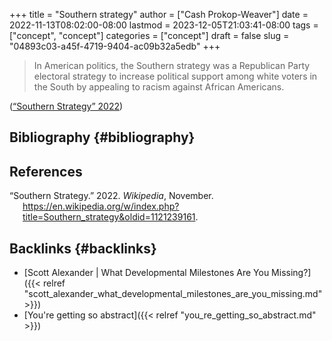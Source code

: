 +++
title = "Southern strategy"
author = ["Cash Prokop-Weaver"]
date = 2022-11-13T08:02:00-08:00
lastmod = 2023-12-05T21:03:41-08:00
tags = ["concept", "concept"]
categories = ["concept"]
draft = false
slug = "04893c03-a45f-4719-9404-ac09b32a5edb"
+++

> In American politics, the Southern strategy was a Republican Party electoral strategy to increase political support among white voters in the South by appealing to racism against African Americans.

(<a href="#citeproc_bib_item_1">“Southern Strategy” 2022</a>)


## Bibliography {#bibliography}

## References

<style>.csl-entry{text-indent: -1.5em; margin-left: 1.5em;}</style><div class="csl-bib-body">
  <div class="csl-entry"><a id="citeproc_bib_item_1"></a>“Southern Strategy.” 2022. <i>Wikipedia</i>, November. <a href="https://en.wikipedia.org/w/index.php?title=Southern_strategy&oldid=1121239161">https://en.wikipedia.org/w/index.php?title=Southern_strategy&#38;oldid=1121239161</a>.</div>
</div>


## Backlinks {#backlinks}

-   [Scott Alexander | What Developmental Milestones Are You Missing?]({{< relref "scott_alexander_what_developmental_milestones_are_you_missing.md" >}})
-   [You're getting so abstract]({{< relref "you_re_getting_so_abstract.md" >}})

